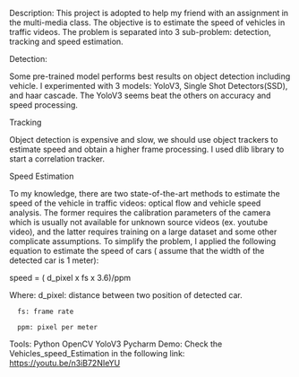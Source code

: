 Description:
This project is adopted to help my friend with an assignment in the multi-media class. The objective is to estimate the speed of vehicles in traffic videos. The problem is separated into 3 sub-problem: detection, tracking and speed estimation.

Detection:

Some pre-trained model performs best results on object detection including vehicle. I experimented with 3 models: YoloV3, Single Shot Detectors(SSD), and haar cascade. The YoloV3 seems beat the others on accuracy and speed processing.

Tracking

Object detection is expensive and slow, we should use object trackers to estimate speed and obtain a higher frame processing. I used dlib library to start a correlation tracker.

Speed Estimation

To my knowledge, there are two state-of-the-art methods to estimate the speed of the vehicle in traffic videos: optical flow and vehicle speed analysis. The former requires the calibration parameters of the camera which is usually not available for unknown source videos (ex. youtube video), and the latter requires training on a large dataset and some other complicate assumptions. To simplify the problem, I applied the following equation to estimate the speed of cars ( assume that the width of the detected car is 1 meter):

speed = ( d_pixel x fs x 3.6)/ppm

Where: d_pixel: distance between two position of detected car.

      fs: frame rate
      
      ppm: pixel per meter
Tools:
Python
OpenCV
YoloV3
Pycharm
Demo:
Check the Vehicles_speed_Estimation in the following link: https://youtu.be/n3iB72NIeYU
